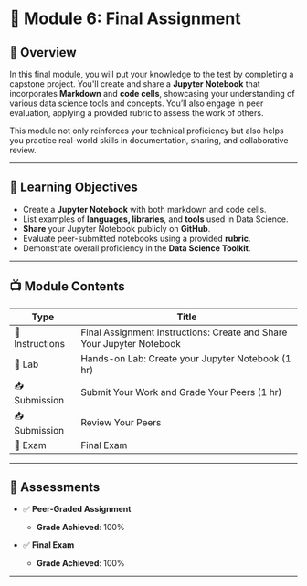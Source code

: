 # 📘 Module 6: Final Assignment

## 🧠 Overview  
In this final module, you will put your knowledge to the test by completing a capstone project. You'll create and share a **Jupyter Notebook** that incorporates **Markdown** and **code cells**, showcasing your understanding of various data science tools and concepts. You’ll also engage in peer evaluation, applying a provided rubric to assess the work of others.

This module not only reinforces your technical proficiency but also helps you practice real-world skills in documentation, sharing, and collaborative review.

---

## 🎯 Learning Objectives

- Create a **Jupyter Notebook** with both markdown and code cells.
- List examples of **languages, libraries**, and **tools** used in Data Science.
- **Share** your Jupyter Notebook publicly on **GitHub**.
- Evaluate peer-submitted notebooks using a provided **rubric**.
- Demonstrate overall proficiency in the **Data Science Toolkit**.

---

## 📺 Module Contents

| Type                | Title                                                       |
|---------------------|-------------------------------------------------------------|
| 📖 Instructions     | Final Assignment Instructions: Create and Share Your Jupyter Notebook |
| 🧪 Lab              | Hands-on Lab: Create your Jupyter Notebook (1 hr)           |
| 📥 Submission       | Submit Your Work and Grade Your Peers (1 hr)               |
| 📥 Submission       | Review Your Peers                                           |
| 📝 Exam             | Final Exam                                                  |

---

## 📝 Assessments

- ✅ **Peer-Graded Assignment**  
  - **Grade Achieved**: 100%

- ✅ **Final Exam**  
  - **Grade Achieved**: 100%

---
